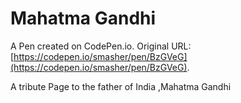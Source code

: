 # Mahatma Gandhi

A Pen created on CodePen.io. Original URL: [https://codepen.io/smasher/pen/BzGVeG](https://codepen.io/smasher/pen/BzGVeG).

A tribute Page to the father of India ,Mahatma Gandhi
